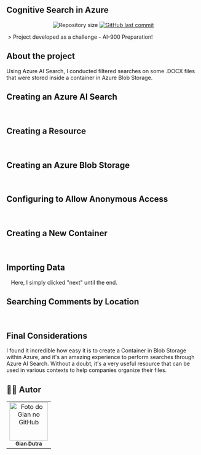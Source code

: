 ## Cognitive Search in Azure




<p align="center">
  <img alt="Repository size" src="https://img.shields.io/github/repo-size/GianDutra/Azure-Cognitive-Search">

   <a href="https://github.com/GianDutra/Azure-Cognitive-Search/commits/master">
    <img alt="GitHub last commit" src="https://img.shields.io/github/last-commit/GianDutra/Azure-Cognitive-Search">
  </a>
  
</p>
<img src="./images/26.png" alt="" title="Azure-Cognitive-Search">
> Project developed as a challenge - AI-900 Preparation!

## About the project

Using Azure AI Search, I conducted filtered searches on some .DOCX files that were stored inside a container in Azure Blob Storage.
  
## **Creating an Azure AI Search**



<img src="./images/2.png" alt="">
<img src="./images/3.png" alt="">

## **Creating a Resource**


<img src="./images/4.png" alt="">
<img src="./images/5.png" alt="">
<img src="./images/6.png" alt="">

## **Creating an Azure Blob Storage**

<img src="./images/7.png" alt="">
<img src="./images/8.png" alt="">
<img src="./images/9.png" alt="">
<img src="./images/10.png" alt="">

## **Configuring to Allow Anonymous Access**

<img src="./images/11.png" alt="">
<img src="./images/12.png" alt="">
<img src="./images/13.png" alt="">

## **Creating a New Container**

<img src="./images/14.png" alt="">
<img src="./images/15.png" alt="">
<img src="./images/16.png" alt="">
<img src="./images/17.png" alt="">
<img src="./images/18.png" alt="">

## **Importing Data**


<img src="./images/19.png" alt="">
<img src="./images/20.png" alt="">
<img src="./images/21.png" alt="">
Here, I simply clicked "next" until the end.
<img src="./images/22.png" alt="">

## **Searching Comments by Location**  

<img src="./images/23.png" alt="">
<img src="./images/25.png" alt="">
<img src="./images/26.png" alt="">


## Final Considerations
I found it incredible how easy it is to create a Container in Blob Storage within Azure, and it's an amazing experience to perform searches through Azure AI Search. Without a doubt, it's a very useful resource that can be used in various contexts to help companies organize their files.

## 👨‍💼 Autor

<table>
  <tr>
    <td align="center">
      <a href="#">
        <img src="https://github.com/GianDutra.png" width="100px;" alt="Foto do Gian no GitHub"/><br>
        <sub>
          <b>Gian Dutra</b>
        </sub>
      </a>
    </td>
  </tr>
</table>
